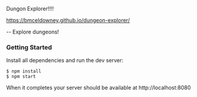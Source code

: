 Dungon Explorer!!!!

https://bmceldowney.github.io/dungeon-explorer/

--
Explore dungeons!

### Getting Started
Install all dependencies and run the dev server:
```
$ npm install
$ npm start
```
When it completes your server should be available at http://localhost:8080
